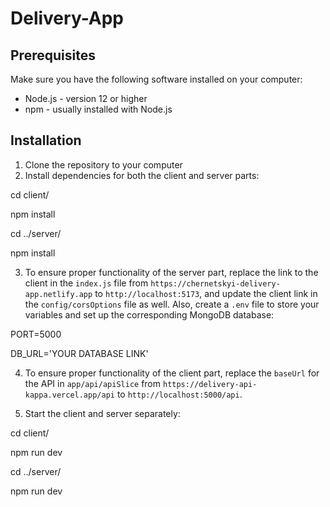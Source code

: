 # Delivery-App

## Prerequisites

Make sure you have the following software installed on your computer:

- Node.js - version 12 or higher
- npm - usually installed with Node.js

## Installation

1. Clone the repository to your computer
2. Install dependencies for both the client and server parts:

  cd client/
  
  npm install

  cd ../server/
  
  npm install

3. To ensure proper functionality of the server part, replace the link to the client in the `index.js` file from `https://chernetskyi-delivery-app.netlify.app` to `http://localhost:5173`, and update the client link in the `config/corsOptions` file as well. Also, create a `.env` file to store your variables and set up the corresponding MongoDB database:

PORT=5000

DB_URL='YOUR DATABASE LINK'

4. To ensure proper functionality of the client part, replace the `baseUrl` for the API in `app/api/apiSlice` from `https://delivery-api-kappa.vercel.app/api` to `http://localhost:5000/api`.

5. Start the client and server separately:

cd client/

npm run dev

cd ../server/

npm run dev
